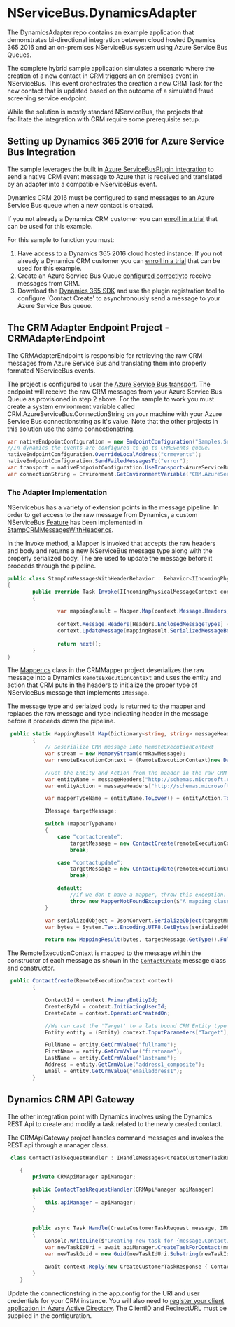  # NServiceBus.DynamicsAdapter #

The DynamicsAdapter repo contains an example application that demonstrates bi-directional integration between cloud hosted Dynamics 365 2016 and an on-premises NServiceBus system using Azure Service Bus Queues. 

The complete hybrid sample application simulates a scenario where the creation of a new contact in CRM triggers an on premises event in NServiceBus.   This event orchestrates the creation a new CRM Task for the new contact that is updated based on the outcome of a simulated fraud screening service endpoint.

While the solution is mostly standard NServiceBus, the projects that facilitate the integration with CRM require some prerequisite setup. 

## Setting up Dynamics 365 2016 for Azure Service Bus Integration

The sample leverages the built in [Azure ServiceBusPlugin integration](https://msdn.microsoft.com/en-us/library/gg309677.aspx) to send a native CRM event message to Azure that is received and translated by an adapter into a compatible NServiceBus event.  

Dynamics CRM 2016 must be configured to send messages to an Azure Service Bus queue when a new contact is created.   

If you not already a Dynamics CRM customer you can [enroll in a trial](https://technet.microsoft.com/en-us/library/mt772202.aspx) that can be used for this example.  

For this sample to function you must:
1. Have access to a Dynamics 365 2016 cloud hosted instance.  If you not already a Dynamics CRM customer you can [enroll in a trial](https://technet.microsoft.com/en-us/library/mt772202.aspx) that can be used for this example.
1. Create an Azure Service Bus Queue [configured correctly](https://msdn.microsoft.com/en-us/library/mt697580.aspx)to receive messages from CRM.
1. Download the [Dynamics 365 SDK](http://go.microsoft.com/fwlink/?LinkID=627298) and use the plugin registration tool to configure 'Contact Create' to asynchronously send a message to your Azure Service Bus queue.   
    
## The CRM Adapter Endpoint Project - CRMAdapterEndpoint

The CRMAdapterEndpoint is responsible for retrieving the raw CRM messages from Azure Service Bus and translating them into properly formated NServiceBus events.  

The project is configured to user the [Azure Service Bus transport](https://docs.particular.net/nservicebus/azure-service-bus/).  The endpoint will receive the raw CRM messages from your Azure Service Bus Queue as provisioned in step 2 above. For the sample to work you must create a system environment variable called CRM.AzureServiceBus.ConnectionString on your machine with your Azure Service Bus connectionstring as it's value.   Note that the other projects in this solution use the same connectionstring.  

```c#
var nativeEndpointConfiguration = new EndpointConfiguration("Samples.ServiceBus.CRMAdapterEndpoint");
//In dynamics the events are configured to go to CRMEvents queue.
nativeEndpointConfiguration.OverrideLocalAddress("crmevents");
nativeEndpointConfiguration.SendFailedMessagesTo("error");
var transport = nativeEndpointConfiguration.UseTransport<AzureServiceBusTransport>();
var connectionString = Environment.GetEnvironmentVariable("CRM.AzureServiceBus.ConnectionString");  
```    

### The Adapter Implementation

NServicebus has a variety of extension points in the message pipeline.  In order to get access to the raw message from Dynamics, a custom NServiceBus [Feature](https://docs.particular.net/nservicebus/pipeline/features) has been implemented in [StampCRMMessagesWithHeader.cs](https://github.com/ParticularLabs/NServiceBus.DynamicsAdapter/blob/master/CRMAdapterEndpoint/StampCrmMessagesWithHeaderFeature.cs).  


In the Invoke method, a Mapper is invoked that accepts the raw headers and body and returns a new NServiceBus message type along with the properly serialized body.  The are used to update the message before it proceeds through the pipeline.  

```c#
public class StampCrmMessagesWithHeaderBehavior : Behavior<IIncomingPhysicalMessageContext>
{
        public override Task Invoke(IIncomingPhysicalMessageContext context, Func<Task> next)
        {
           
                var mappingResult = Mapper.Map(context.Message.Headers, context.Message.Body);
               
                context.Message.Headers[Headers.EnclosedMessageTypes] = mappingResult.TypeHeaderValue;
                context.UpdateMessage(mappingResult.SerializedMessageBody);
           
           		return next();
        }
}

```

The [Mapper.cs](https://github.com/ParticularLabs/NServiceBus.DynamicsAdapter/blob/master/CRMMapping/Mapper.cs) class in the CRMMapper project deserializes the raw message into a Dynamics `RemoteExecutionContext` and uses the entity and action that CRM puts in the headers to initialize the proper type of NServiceBus message that implements `IMessage`. 

The message type and serialzed body is returned to the mapper and replaces the raw message and type indicating header in the message before it proceeds down the pipeline.   

```c#
 public static MappingResult Map(Dictionary<string, string> messageHeaders, byte[] crmRawMessage)
        {
            // Deserialize CRM message into RemoteExecutionContext
            var stream = new MemoryStream(crmRawMessage);
            var remoteExecutionContext = (RemoteExecutionContext)new DataContractJsonSerializer(typeof(RemoteExecutionContext)).ReadObject(stream);

            //Get the Entity and Action from the header in the raw CRM message from Azure. 
            var entityName = messageHeaders["http://schemas.microsoft.com/xrm/2011/Claims/EntityLogicalName"];
            var entityAction = messageHeaders["http://schemas.microsoft.com/xrm/2011/Claims/RequestName"];

            var mapperTypeName = entityName.ToLower() + entityAction.ToLower();

            IMessage targetMessage;

            switch (mapperTypeName)
            {
                case "contactcreate":
                    targetMessage = new ContactCreate(remoteExecutionContext);
                    break;

                case "contactupdate":
                    targetMessage = new ContactUpdate(remoteExecutionContext);
                    break;

                default:
                    //if we don't have a mapper, throw this exception.  It is configured as non-recoverable in the adapter endpoint and won't trigger retry.
                    throw new MapperNotFoundException($"A mapping class is not configured for the entity {entityName} and action {entityAction}.");
            }

            var serializedObject = JsonConvert.SerializeObject(targetMessage);
            var bytes = System.Text.Encoding.UTF8.GetBytes(serializedObject);

            return new MappingResult(bytes, targetMessage.GetType().FullName);
```

The RemoteExecutionContext is mapped to the message within the constructor of each message as shown in the [`ContactCreate`](https://github.com/ParticularLabs/NServiceBus.DynamicsAdapter/blob/master/CRMMapping/Messages/ContactCreate.cs) message class and constructor.  

```c#
 public ContactCreate(RemoteExecutionContext context)
        {

            ContactId = context.PrimaryEntityId;
            CreatedById = context.InitiatingUserId;
            CreateDate = context.OperationCreatedOn;

            //We can cast the 'Target' to a late bound CRM Entity type to parse it a bit easier.
            Entity entity = (Entity) context.InputParameters["Target"];

            FullName = entity.GetCrmValue("fullname");
            FirstName = entity.GetCrmValue("firstname");
            LastName = entity.GetCrmValue("lastname");
            Address = entity.GetCrmValue("address1_composite");
            Email = entity.GetCrmValue("emailaddress1");
        }
```



## Dynamics CRM API Gateway

The other integration point with Dynamics involves using the Dynamics REST Api to create and modify a task related to the newly created contact. 

The CRMApiGateway project handles command messages and invokes the REST api through a manager class.  

```c#
 class ContactTaskRequestHandler : IHandleMessages<CreateCustomerTaskRequest>

    {
        private CRMApiManager apiManager;

        public ContactTaskRequestHandler(CRMApiManager apiManager)
        {
            this.apiManager = apiManager;
        }


        public async Task Handle(CreateCustomerTaskRequest message, IMessageHandlerContext context)
        {
            Console.WriteLine($"Creating new task for {message.ContactId}.");
            var newTaskIdUri = await apiManager.CreateTaskForContact(message.ContactId, message.Subject, message.Description, message.Deadline);
            var newTaskGuid = new Guid(newTaskIdUri.Substring(newTaskIdUri.Length - 36 - 1, 36));

            await context.Reply(new CreateCustomerTaskResponse { ContactId = message.ContactId, TaskId = newTaskGuid });
        }
    }

```

Update the connectionstring in the app.config for the URI and user credentials for your CRM instance.  You will also need to [register your client application in Azure Active Directory](https://msdn.microsoft.com/en-us/library/mt622431.aspx).   The ClientID and RedirectURL must be supplied in the configuration.  





  
